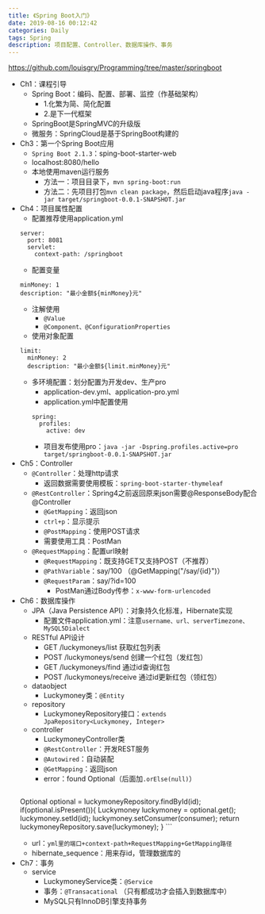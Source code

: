 ```yaml
---
title: 《Spring Boot入门》
date: 2019-08-16 00:12:42
categories: Daily
tags: Spring
description: 项目配置、Controller、数据库操作、事务
---
```

https://github.com/louisgry/Programming/tree/master/springboot
<!-- more -->
- Ch1：课程引导
    - Spring Boot：编码、配置、部署、监控（作基础架构）
        - 1.化繁为简、简化配置
        - 2.是下一代框架
    - SpringBoot是SpringMVC的升级版
    - 微服务：SpringCloud是基于SpringBoot构建的
- Ch3：第一个Spring Boot应用
    - `Spring Boot 2.1.3`：sping-boot-starter-web
    - localhost:8080/hello
    - 本地使用maven运行服务
        - 方法一：项目目录下，`mvn spring-boot:run`
        - 方法二：先项目打包`mvn clean package`，然后启动java程序`java -jar target/springboot-0.0.1-SNAPSHOT.jar`
- Ch4：项目属性配置
    - 配置推荐使用application.yml
    ```
    server:
      port: 8081
      servlet:
        context-path: /springboot
    ```
    - 配置变量
    ```
    minMoney: 1
    description: "最小金额${minMoney}元"
    ```
    - 注解使用
        - `@Value`
        - `@Component、@ConfigurationProperties`
    - 使用对象配置
    ```
    limit:
      minMoney: 2
      description: "最小金额${limit.minMoney}元"
    ```
    - 多环境配置：划分配置为开发dev、生产pro
        - application-dev.yml、application-pro.yml
        - application.yml中配置使用
        ```
        spring:
          profiles:
            active: dev
        ```
        - 项目发布使用pro：`java -jar -Dspring.profiles.active=pro target/springboot-0.0.1-SNAPSHOT.jar`
- Ch5：Controller
    - `@Controller`：处理http请求
        - 返回数据需要使用模板：`spring-boot-starter-thymeleaf`
    - `@RestController`：Spring4之前返回原来json需要@ResponseBody配合@Controller
        - `@GetMapping`：返回json
        - `ctrl+p`：显示提示
        - `@PostMapping`：使用POST请求
        - 需要使用工具：PostMan    
    - `@RequestMapping`：配置url映射
        - `@RequestMapping`：既支持GET又支持POST（不推荐）
        - `@PathVariable`：say/100 （@GetMapping("/say/{id}")）
        - `@RequestParam`：say/?id=100
            - PostMan通过Body传参：`x-www-form-urlencoded`
- Ch6：数据库操作
    - JPA（Java Persistence API）：对象持久化标准，Hibernate实现
        - 配置文件application.yml：注意`username、url、serverTimezone、MySQL5Dialect`
    - RESTful API设计
        - GET  /luckymoneys/list 获取红包列表
        - POST /luckymoneys/send 创建一个红包（发红包）
        - GET  /luckymoneys/find 通过id查询红包
        - POST  /luckymoneys/receive  通过id更新红包（领红包）
    - dataobject
        - Luckymoney类：`@Entity`
    - repository
        - LuckymoneyRepository接口：`extends JpaRepository<Luckymoney, Integer>`
    - controller
        - LuckymoneyController类
        - `@RestController`：开发REST服务
        - `@Autowired`：自动装配
        - `@GetMapping`：返回json
        - error：found Optional（后面加`.orElse(null)`）
        ```java
    Optional<Luckymoney> optional = luckymoneyRepository.findById(id);
        if(optional.isPresent()){
            Luckymoney luckymoney = optional.get();
            luckymoney.setId(id);
            luckymoney.setConsumer(consumer);
            return luckymoneyRepository.save(luckymoney);
        }
        ```
    - url：`yml里的端口+context-path+RequestMapping+GetMapping路径` 
    - hibernate_sequence：用来存id，管理数据库的
- Ch7：事务
    - service
        - LuckymoneyService类：`@Service`
        - 事务：`@Transacational` （只有都成功才会插入到数据库中）
        - MySQL只有InnoDB引擎支持事务